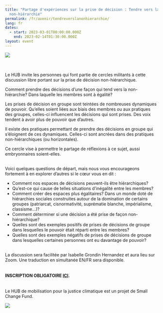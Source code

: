```yaml
---
title: "Partage d'expériences sur la prise de décision : Tendre vers la
  non-hiérarchie"
permalink: /fr/avenir/tendreverslanonhierarchie/
lang: fr
dates:
  - start: 2023-03-01T00:00:00.000Z
    end: 2023-02-14T01:30:00.000Z
layout: event
---
```

![](/media/copie_de_partages_d_expe_riences_sur_la_prise_de_de_cision_tendre_vers_la_non-hie_rarchie_600_200_px_1000_200_px_.png)

\
\
Le HUB invite les personnes qui font partie de cercles militants à cette discussion libre portant sur la prise de décision non-hiérarchique. 

Comment prendre des décisions d’une façon qui tend vers la non-hiérarchie? Dans laquelle les membres sont à égalité?

Les prises de décision en groupe sont teintées de nombreuses dynamiques de pouvoir. Qu’elles soient liées aux biais des membres ou aux pratiques des groupes, celles-ci influencent les décisions qui sont prises. Des voix tendent à avoir plus de pouvoir que d’autres.

Il existe des pratiques permettant de prendre des décisions en groupe qui s’éloignent de ces dynamiques. Celles-ci sont ancrées dans des pratiques non-hiérarchiques (ou horizontales).

Ce cercle vise à permettre le partage de réflexions à ce sujet, aussi embryonnaires soient-elles. 

\
Voici quelques questions de départ, mais nous vous encourageons fortement à en explorer d’autres si le cœur vous en dit :

* Comment nos espaces de décisions peuvent-ils être hiérarchiques? 
* Qu’est-ce qui cause de telles situations d’inégalité entre les membres?
* Comment créer des espaces plus égalitaires? Dans un monde doté de hiérarchies sociales construites autour de la domination de certains groupes (patriarcat, cisnormativité, suprématie blanche, impérialisme, classisme…)?
* Comment déterminer si une décision a été prise de façon non-hiérarchique? 
* Quelles sont des exemples positifs de prises de décisions de groupe dans lesquelles le pouvoir était réparti entre les membres?
* Quelles sont des exemples négatifs de prises de décisions de groupe dans lesquelles certaines personnes ont eu davantage de pouvoir?

\
La discussion sera facilitée par Isabelle Grondin Hernandez et aura lieu sur Zoom. Une traduction en simultanée EN/FR sera disponible.\
\
\
**I﻿NSCRIPTION OBLIGATOIRE [ICI](https://us02web.zoom.us/meeting/register/tZAsfu-qqT0iGdfTCF-3BkZN53CAl9XM8JmZ).**\
\
\
L﻿e HUB de mobilisation pour la justice climatique est un projet de Small Change Fund.

![](/media/sans_titre_6_.png)